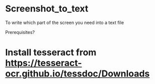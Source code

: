 # Screenshot_to_text
To write which part of the screen you need into a text file

Prerequisites?
# Install tesseract from https://tesseract-ocr.github.io/tessdoc/Downloads
